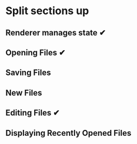# Split sections up

## Renderer manages state ✔

## Opening Files ✔

## Saving Files

## New Files

## Editing Files ✔

## Displaying Recently Opened Files
